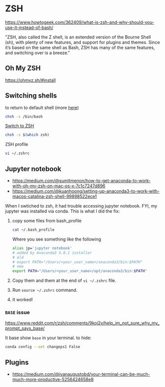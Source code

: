 # ZSH

https://www.howtogeek.com/362409/what-is-zsh-and-why-should-you-use-it-instead-of-bash/

"ZSH, also called the Z shell, is an extended version of the Bourne Shell (sh), with plenty of new features, and support for plugins and themes. Since it’s based on the same shell as Bash, ZSH has many of the same features, and switching over is a breeze."


## Oh My ZSH 

https://ohmyz.sh/#install


## Switching shells 

to return to default shell (more [here](https://unix.stackexchange.com/questions/137183/how-do-you-disable-oh-my-zsh-and-zsh-without-uninstalling-it))

```sh 
chsh -s /bin/bash
```

[Switch to ZSH](https://askubuntu.com/questions/131823/how-to-make-zsh-the-default-shell)

```sh 
chsh -s $(which zsh)
```


ZSH profile 

```sh 
vi ~/.zshrc
```

## Jupyter notebook 

- https://medium.com/@sumitmenon/how-to-get-anaconda-to-work-with-oh-my-zsh-on-mac-os-x-7c1c7247d896
- https://medium.com/@kuanhoong/setting-up-anaconda3-to-work-with-macos-catalina-zsh-shell-99898522ece1

When I swtiched to zsh, it had trouble accessing jupyter notebook. FYI, my jupyter was installed via conda. This is what I did the fix: 


1. copy some files from bash_profile 

	```sh 
	cat ~/.bash_profile
	```

	Where you see something like the following 

	```sh 
	alias jp='jupyter notebook'
	# added by Anaconda3 5.0.1 installer
	# old 
	# export PATH="/Users/<your_user_name>/anaconda3/bin:$PATH"
	# new
	export PATH="/Users/<your_user_name>/opt/anaconda3/bin:$PATH"
	```

2. Copy them and them at the end of `vi ~/.zshrc` file. 
3. Run `source ~/.zshrc` command. 
4. It worked! 


### `BASE` issue  

https://www.reddit.com/r/zsh/comments/9koj2v/help_im_not_sure_why_my_prompt_says_base/

It base show `base` in your terminal. to hide: 

```sh 
conda config --set changeps1 False
```



## Plugins 

- https://medium.com/@ivanaugustobd/your-terminal-can-be-much-much-more-productive-5256424658e8

